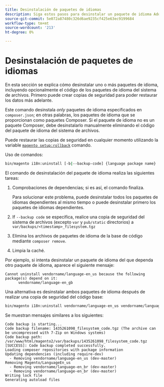 ```yaml
---
title: Desinstalación de paquetes de idiomas
description: Siga estos pasos para desinstalar un paquete de idioma Adobe Commerce o Magento Open Source.
source-git-commit: 5e072a87480c326d6ae9235cf425e63ec9199684
workflow-type: tm+mt
source-wordcount: '213'
ht-degree: 0%

---
```



# Desinstalación de paquetes de idiomas

En esta sección se explica cómo desinstalar uno o más paquetes de idioma, incluyendo opcionalmente el código de los paquetes de idioma del sistema de archivos. Primero puede crear copias de seguridad para poder restaurar los datos más adelante.

Este comando desinstala *only* paquetes de idioma especificados en `composer.json`; en otras palabras, los paquetes de idioma que se proporcionan como paquetes Composer. Si el paquete de idioma no es un paquete Composer, debe desinstalarlo manualmente eliminando el código del paquete de idioma del sistema de archivos.

Puede restaurar las copias de seguridad en cualquier momento utilizando la variable [`magento setup:rollback`](uninstall-modules.md#roll-back-the-file-system-database-or-media-files) comando.

Uso de comandos:

```bash
bin/magento i18n:uninstall [-b|--backup-code] {language package name} ... {language package name}
```

El comando de desinstalación del paquete de idioma realiza las siguientes tareas:

1. Comprobaciones de dependencias; si es así, el comando finaliza.

   Para solucionar este problema, puede desinstalar todos los paquetes de idiomas dependientes al mismo tiempo o puede desinstalar primero los paquetes de idiomas dependientes.

1. If `--backup code` se especifica, realice una copia de seguridad del sistema de archivos (excepto `var` y `pub/static` directorios) a `var/backups/<timestamp>_filesystem.tgz`
1. Elimina los archivos de paquetes de idioma de la base de código mediante `composer remove`.
1. Limpia la caché.

Por ejemplo, si intenta desinstalar un paquete de idioma del que dependa otro paquete de idioma, aparece el siguiente mensaje:

```terminal
Cannot uninstall vendorname/language-en_us because the following package(s) depend on it:
      vendorname/language-en_gb
```

Una alternativa es desinstalar ambos paquetes de idioma después de realizar una copia de seguridad del código base:

```bash
bin/magento i18n:uninstall vendorname/language-en_us vendorname/language-en_gb --backup-code
```

Se muestran mensajes similares a los siguientes:

```terminal
Code backup is starting...
Code backup filename: 1435261098_filesystem_code.tgz (The archive can be uncompressed with 7-Zip on Windows systems)
Code backup path: /var/www/html/magento2/var/backups/1435261098_filesystem_code.tgz
[SUCCESS]: Code backup completed successfully.
Loading composer repositories with package information
Updating dependencies (including require-dev)
  - Removing vendorname/language-en_us (dev-master)
Removing Magento/LanguageEn_us
  - Removing vendorname/language-en_br (dev-master)
  - Removing vendorname/language-en_br (dev-master)
Writing lock file
Generating autoload files
```
